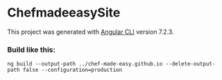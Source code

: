 # ChefmadeeasySite

This project was generated with [Angular CLI](https://github.com/angular/angular-cli) version 7.2.3.

### Build like this:

    ng build --output-path ../chef-made-easy.github.io --delete-output-path false --configuration=production